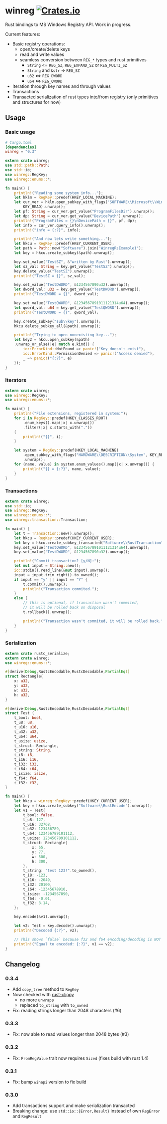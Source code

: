 winreg [![Crates.io](https://img.shields.io/crates/v/winreg.svg)](https://crates.io/crates/winreg)
======

Rust bindings to MS Windows Registry API. Work in progress.

Current features:
* Basic registry operations:
    * open/create/delete keys
    * read and write values
    * seamless conversion between `REG_*` types and rust primitives
        * `String` <= `REG_SZ`, `REG_EXPAND_SZ` or `REG_MULTI_SZ`
        * `String` and `&str` => `REG_SZ`
        * `u32` <=> `REG_DWORD`
        * `u64` <=> `REG_QWORD`
* Iteration through key names and through values
* Transactions
* Transacted serialization of rust types into/from registry (only primitives and structures for now)

## Usage

### Basic usage

```toml
# Cargo.toml
[dependencies]
winreg = "0.3"
```

```rust
extern crate winreg;
use std::path::Path;
use std::io;
use winreg::RegKey;
use winreg::enums::*;

fn main() {
    println!("Reading some system info...");
    let hklm = RegKey::predef(HKEY_LOCAL_MACHINE);
    let cur_ver = hklm.open_subkey_with_flags("SOFTWARE\\Microsoft\\Windows\\CurrentVersion",
        KEY_READ).unwrap();
    let pf: String = cur_ver.get_value("ProgramFilesDir").unwrap();
    let dp: String = cur_ver.get_value("DevicePath").unwrap();
    println!("ProgramFiles = {}\nDevicePath = {}", pf, dp);
    let info = cur_ver.query_info().unwrap();
    println!("info = {:?}", info);

    println!("And now lets write something...");
    let hkcu = RegKey::predef(HKEY_CURRENT_USER);
    let path = Path::new("Software").join("WinregRsExample1");
    let key = hkcu.create_subkey(&path).unwrap();

    key.set_value("TestSZ", &"written by Rust").unwrap();
    let sz_val: String = key.get_value("TestSZ").unwrap();
    key.delete_value("TestSZ").unwrap();
    println!("TestSZ = {}", sz_val);

    key.set_value("TestDWORD", &1234567890u32).unwrap();
    let dword_val: u32 = key.get_value("TestDWORD").unwrap();
    println!("TestDWORD = {}", dword_val);

    key.set_value("TestQWORD", &1234567891011121314u64).unwrap();
    let qword_val: u64 = key.get_value("TestQWORD").unwrap();
    println!("TestQWORD = {}", qword_val);

    key.create_subkey("sub\\key").unwrap();
    hkcu.delete_subkey_all(&path).unwrap();

    println!("Trying to open nonexisting key...");
    let key2 = hkcu.open_subkey(&path)
    .unwrap_or_else(|e| match e.kind() {
        io::ErrorKind::NotFound => panic!("Key doesn't exist"),
        io::ErrorKind::PermissionDenied => panic!("Access denied"),
        _ => panic!("{:?}", e)
    });
}
```

### Iterators

```rust
extern crate winreg;
use winreg::RegKey;
use winreg::enums::*;

fn main() {
    println!("File extensions, registered in system:");
    for i in RegKey::predef(HKEY_CLASSES_ROOT)
        .enum_keys().map(|x| x.unwrap())
        .filter(|x| x.starts_with("."))
    {
        println!("{}", i);
    }

    let system = RegKey::predef(HKEY_LOCAL_MACHINE)
        .open_subkey_with_flags("HARDWARE\\DESCRIPTION\\System", KEY_READ)
        .unwrap();
    for (name, value) in system.enum_values().map(|x| x.unwrap()) {
        println!("{} = {:?}", name, value);
    }
}
```

### Transactions

```rust
extern crate winreg;
use std::io;
use winreg::RegKey;
use winreg::enums::*;
use winreg::transaction::Transaction;

fn main() {
    let t = Transaction::new().unwrap();
    let hkcu = RegKey::predef(HKEY_CURRENT_USER);
    let key = hkcu.create_subkey_transacted("Software\\RustTransaction", &t).unwrap();
    key.set_value("TestQWORD", &1234567891011121314u64).unwrap();
    key.set_value("TestDWORD", &1234567890u32).unwrap();

    println!("Commit transaction? [y/N]:");
    let mut input = String::new();
    io::stdin().read_line(&mut input).unwrap();
    input = input.trim_right().to_owned();
    if input == "y" || input == "Y" {
        t.commit().unwrap();
        println!("Transaction commited.");
    }
    else {
        // this is optional, if transaction wasn't commited,
        // it will be rolled back on disposal
        t.rollback().unwrap();

        println!("Transaction wasn't commited, it will be rolled back.");
    }
}
```

### Serialization

```rust
extern crate rustc_serialize;
extern crate winreg;
use winreg::enums::*;

#[derive(Debug,RustcEncodable,RustcDecodable,PartialEq)]
struct Rectangle{
    x: u32,
    y: u32,
    w: u32,
    h: u32,
}

#[derive(Debug,RustcEncodable,RustcDecodable,PartialEq)]
struct Test {
    t_bool: bool,
    t_u8: u8,
    t_u16: u16,
    t_u32: u32,
    t_u64: u64,
    t_usize: usize,
    t_struct: Rectangle,
    t_string: String,
    t_i8: i8,
    t_i16: i16,
    t_i32: i32,
    t_i64: i64,
    t_isize: isize,
    t_f64: f64,
    t_f32: f32,
}

fn main() {
    let hkcu = winreg::RegKey::predef(HKEY_CURRENT_USER);
    let key = hkcu.create_subkey("Software\\RustEncode").unwrap();
    let v1 = Test{
        t_bool: false,
        t_u8: 127,
        t_u16: 32768,
        t_u32: 123456789,
        t_u64: 123456789101112,
        t_usize: 123456789101112,
        t_struct: Rectangle{
            x: 55,
            y: 77,
            w: 500,
            h: 300,
        },
        t_string: "test 123!".to_owned(),
        t_i8: -123,
        t_i16: -2049,
        t_i32: 20100,
        t_i64: -12345678910,
        t_isize: -1234567890,
        t_f64: -0.01,
        t_f32: 3.14,
    };

    key.encode(&v1).unwrap();

    let v2: Test = key.decode().unwrap();
    println!("Decoded {:?}", v2);

    // This shows `false` because f32 and f64 encoding/decoding is NOT precise
    println!("Equal to encoded: {:?}", v1 == v2);
}
```

## Changelog

### 0.3.4

* Add `copy_tree` method to `RegKey`
* Now checked with [rust-clippy](https://github.com/Manishearth/rust-clippy)
    * no more `unwrap`s
    * replaced `to_string` with `to_owned`
* Fix: reading strings longer than 2048 characters (#6)

### 0.3.3

* Fix: now able to read values longer than 2048 bytes (#3)

### 0.3.2

* Fix: `FromRegValue` trait now requires `Sized` (fixes build with rust 1.4)

### 0.3.1

* Fix: bump `winapi` version to fix build

### 0.3.0

* Add transactions support and make serialization transacted
* Breaking change: use `std::io::{Error,Result}` instead of own `RegError` and `RegResult`
